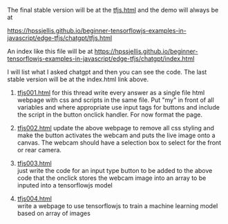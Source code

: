 


The final stable version will be at the [tfjs.html](tfjs.html) and the demo will always be at 

https://hpssjellis.github.io/beginner-tensorflowjs-examples-in-javascript/edge-tfjs/chatgpt/tfjs.html

An index like this file will be at 
https://hpssjellis.github.io/beginner-tensorflowjs-examples-in-javascript/edge-tfjs/chatgpt/index.html



I will list what I asked chatgpt and then you can see the code. The last stable version will be at the index.html link above.


1. [tfjs001.html](tfjs001.html)    for this thread write every answer as a single file html webpage with css and scripts in the same file. Put "my" in front of all variables and where appropriate use input tags for buttons and include the script in the button onclick handler. For now format the page.


3. [tfjs002.html](tfjs002.html)    update the above webpage to remove all css styling and make the button activates the webcam and puts the live image onto a canvas. The webcam should have a selection box to select for the front or rear camera.


5. [tfjs003.html](tfjs003.html)   
just write the code for an input type button to be added to the above code that the onclick stores the webcam image into an array to be inputed into a tensorflowjs model 



7. [tfjs004.html](tfjs004.html)  
write a webpage to use tensorflowjs to train a machine learning model based on array of images
